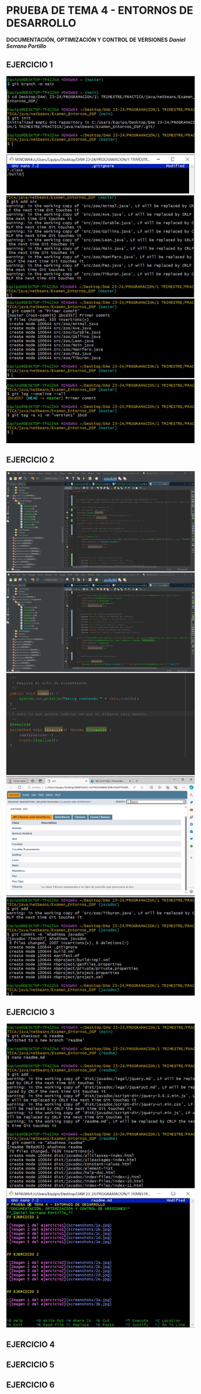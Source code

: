 # PRUEBA DE TEMA 4 - ENTORNOS DE DESARROLLO
**DOCUMENTACIÓN, OPTIMIZACIÓN Y CONTROL DE VERSIONES**
**_Daniel Serrano Portillo_**
## EJERCICIO 1

![imagen 1 del ejercicio1](screenshots/1a.jpg)
![imagen 2 del ejercicio1](screenshots/1b.jpg)
![imagen 3 del ejercicio1](screenshots/1c.jpg)
![imagen 4 del ejercicio1](screenshots/1d.jpg)
![imagen 5 del ejercicio1](screenshots/1e.jpg)


## EJERCICIO 2

![Imagen 1 del ejercicio2](screenshots/2a.jpg)
![Imagen 2 del ejercicio2](screenshots/2b.jpg)
![Imagen 3 del ejercicio2](screenshots/2c.jpg)
![Imagen 4 del ejercicio2](screenshots/2d.jpg)
![Imagen 5 del ejercicio2](screenshots/2e.jpg)


## EJERCICIO 3

![Imagen 1 del ejercicio2](screenshots/3a.jpg)
![Imagen 2 del ejercicio2](screenshots/3b.jpg)


## EJERCICIO 4

## EJERCICIO 5

## EJERCICIO 6


